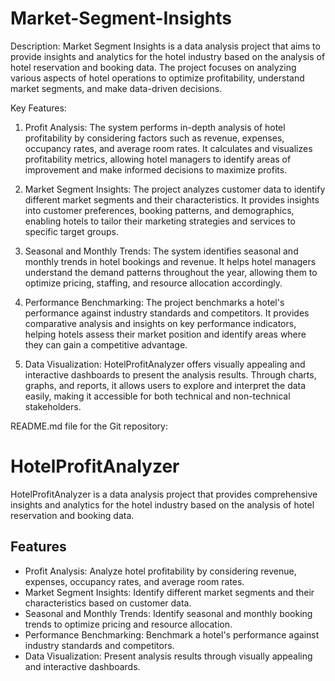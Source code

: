 # Market-Segment-Insights
Description:
Market Segment Insights is a data analysis project that aims to provide insights and analytics for the hotel industry based on the analysis of hotel reservation and booking data. The project focuses on analyzing various aspects of hotel operations to optimize profitability, understand market segments, and make data-driven decisions.

Key Features:
1. Profit Analysis: The system performs in-depth analysis of hotel profitability by considering factors such as revenue, expenses, occupancy rates, and average room rates. It calculates and visualizes profitability metrics, allowing hotel managers to identify areas of improvement and make informed decisions to maximize profits.

2. Market Segment Insights: The project analyzes customer data to identify different market segments and their characteristics. It provides insights into customer preferences, booking patterns, and demographics, enabling hotels to tailor their marketing strategies and services to specific target groups.

3. Seasonal and Monthly Trends: The system identifies seasonal and monthly trends in hotel bookings and revenue. It helps hotel managers understand the demand patterns throughout the year, allowing them to optimize pricing, staffing, and resource allocation accordingly.

4. Performance Benchmarking: The project benchmarks a hotel's performance against industry standards and competitors. It provides comparative analysis and insights on key performance indicators, helping hotels assess their market position and identify areas where they can gain a competitive advantage.

5. Data Visualization: HotelProfitAnalyzer offers visually appealing and interactive dashboards to present the analysis results. Through charts, graphs, and reports, it allows users to explore and interpret the data easily, making it accessible for both technical and non-technical stakeholders.

README.md file for the Git repository:

# HotelProfitAnalyzer

HotelProfitAnalyzer is a data analysis project that provides comprehensive insights and analytics for the hotel industry based on the analysis of hotel reservation and booking data.

## Features

- Profit Analysis: Analyze hotel profitability by considering revenue, expenses, occupancy rates, and average room rates.
- Market Segment Insights: Identify different market segments and their characteristics based on customer data.
- Seasonal and Monthly Trends: Identify seasonal and monthly booking trends to optimize pricing and resource allocation.
- Performance Benchmarking: Benchmark a hotel's performance against industry standards and competitors.
- Data Visualization: Present analysis results through visually appealing and interactive dashboards.

